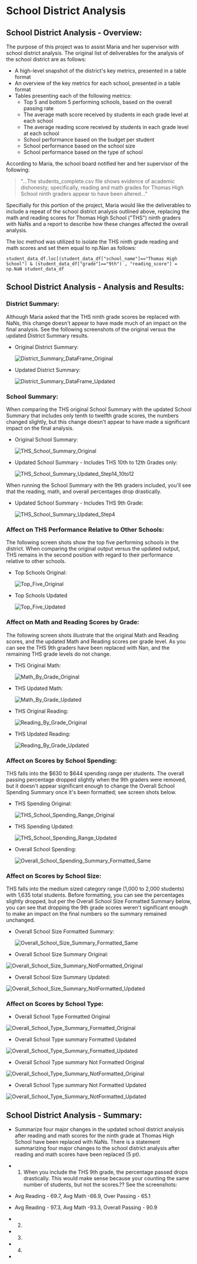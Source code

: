 # **School District Analysis**

##  **School District Analysis - Overview:** 
The purpose of this project was to assist Maria and her supervisor with school district analysis.  The original list of deliverables for the analysis of the school district are as follows: 
- A high-level snapshot of the district's key metrics, presented in a table format
- An overview of the key metrics for each school, presented in a table format
- Tables presenting each of the following metrics:
  - Top 5 and bottom 5 performing schools, based on the overall passing rate
  - The average math score received by students in each grade level at each school
  - The average reading score received by students in each grade level at each school
  - School performance based on the budget per student
  - School performance based on the school size 
  - School performance based on the type of school

According to Maria, the school board notified her and her supervisor of the following:

> "...The students_complete.csv file shows evidence of academic dishonesty; specifically, reading and math grades for Thomas High School ninth graders appear to have been altered..."

Specifially for this portion of the project, Maria would like the deliverables to include a repeat of the school district analysis outlined above, replacing the math and reading scores for Thomas High School ("THS") ninth graders with NaNs and a report to describe how these changes affected the overall analysis.

The loc method was utilized to isolate the THS ninth grade reading and math scores and set them equal to np.Nan as follows:

`student_data_df.loc[(student_data_df["school_name"]=="Thomas High School") & (student_data_df["grade"]=="9th") , "reading_score"] = np.NaN
student_data_df`

## **School District Analysis - Analysis and Results:** 

### **District Summary:**
Although Maria asked that the THS ninth grade scores be replaced with NaNs, this change doesn't appear to have made much of an impact on the final analysis. See the following screenshots of the original versus the updated District Summary results.  

- Original District Summary:
  
  ![District_Summary_DataFrame_Original](Resources/District_Summary_DataFrame_Original.PNG)
    
- Updated District Summary:  
    
  ![District_Summary_DataFrame_Updated](Resources/District_Summary_DataFrame_Updated.PNG)
    
### **School Summary:**
When comparing the THS original School Summary with the updated School Summary that includes only tenth to twelfth grade scores, the numbers changed slightly, but this change doesn't appear to have made a significant impact on the final analysis.
  
- Original School Summary:
  
  ![THS_School_Summary_Original](Resources/THS_School_Summary_Original.PNG) 
    
- Updated School Summary - Includes THS 10th to 12th Grades only:
   
  ![THS_School_Summary_Updated_Step14_10to12](Resources/THS_School_Summary_Updated_Step14_10to12.PNG) 
  
When running the School Summary with the 9th graders included, you'll see that the reading, math, and overall percentages drop drastically.

- Updated School Summary - Includes THS 9th Grade:

  ![THS_School_Summary_Updated_Step4](Resources/THS_School_Summary_Updated_Step4.PNG) 
    
### **Affect on THS Performance Relative to Other Schools:**
The following screen shots show the top five performing schools in the district.  When comparing the original output versus the updated output, THS remains in the second position with regard to their performance relative to other schools.

- Top Schools Original:

  ![Top_Five_Original](Resources/Top_Five_Original.PNG)

- Top Schools Updated
    
  ![Top_Five_Updated](Resources/Top_Five_Updated.PNG)
  
### **Affect on Math and Reading Scores by Grade:**
The following screen shots illustrate that the original Math and Reading scores, and the updated Math and Reading scores per grade level.  As you can see the THS 9th graders have been replaced with Nan, and the remaining THS grade levels do not change.

- THS Original Math:

  ![Math_By_Grade_Original](Resources/Math_By_Grade_Original.PNG)
  
- THS Updated Math:

  ![Math_By_Grade_Updated](Resources/Math_By_Grade_Updated.PNG)
  
- THS Original Reading:

  ![Reading_By_Grade_Original](Resources/Reading_By_Grade_Original.PNG)
  
- THS Updated Reading:
   
  ![Reading_By_Grade_Updated](Resources/Reading_By_Grade_Updated.PNG)
  
### **Affect on Scores by School Spending:**
THS falls into the $630 to $644 spending range per students.  The overall passing percentage dropped slightly when the 9th graders were removed, but it doesn't appear significant enough to change the Overall School Spending Summary once it's been formatted; see screen shots below.  

- THS Spending Original:

  ![THS_School_Spending_Range_Original](Resources/THS_School_Spending_Range_Original.PNG)
      
- THS Spending Updated:
      
  ![THS_School_Spending_Range_Updated](Resources/THS_School_Spending_Range_Updated.PNG)
  
- Overall School Spending:
  
  ![Overall_School_Spending_Summary_Formatted_Same](Resources/Overall_School_Spending_Summary_Formatted_Same.PNG)
  
     
### **Affect on Scores by School Size:**
THS falls into the medium sized category range (1,000 to 2,000 students) with 1,635 total students.  Before formatting, you can see the percentages slightly dropped, but per the Overall School Size Formatted Summary below, you can see that dropping the 9th grade scores weren't significant enough to make an impact on the final numbers so the summary remained unchanged.

- Overall School Size Formatted Summary:
      
  ![Overall_School_Size_Summary_Formatted_Same](Resources/Overall_School_Size_Summary_Formatted_Same.PNG)
    
- Overall School Size Summary Original:
      
 ![Overall_School_Size_Summary_NotFormatted_Original](Resources/Overall_School_Size_Summary_NotFormatted_Original.PNG)
    
- Overall School Size Summary Updated: 
      
 ![Overall_School_Size_Summary_NotFormatted_Updated](Resources/Overall_School_Size_Summary_NotFormatted_Updated.PNG)
 
### **Affect on Scores by School Type:**
    
- Overall School Type Formatted Original
      
 ![Overall_School_Type_Summary_Formatted_Original](Resources/Overall_School_Type_Summary_Formatted_Original.PNG)
    
- Overall School Type summary Formatted Updated
      
 ![Overall_School_Type_Summary_Formatted_Updated](Resources/Overall_School_Type_Summary_Formatted_Updated.PNG)
    
- Overall School Type summary Not Formatted Original
      
 ![Overall_School_Type_Summary_NotFormatted_Original](Resources/Overall_School_Type_Summary_NotFormatted_Original.PNG)
    
- Overall School Type summary Not Formatted Updated 
      
 ![Overall_School_Type_Summary_NotFormatted_Updated](Resources/Overall_School_Type_Summary_NotFormatted_Updated.PNG) 

## School District Analysis - Summary: 
- Summarize four major changes in the updated school district analysis after reading and math scores for the ninth grade at Thomas High School have been replaced with NaNs. There is a statement summarizing four major changes to the school district analysis after reading and math scores have been replaced (5 pt).
- 1)  When you include the THS 9th grade, the percentage passed drops drastically.  This would make sense because your counting the same number of students, but not the scores.?? See the screenshots:  
- Avg Reading - 69.7, Avg Math -66.9, Over Passing - 65.1
- Avg Reading - 97.3, Avg Math -93.3, Overall Passing - 90.9
  
- 2)
- 3)
- 4)
-

